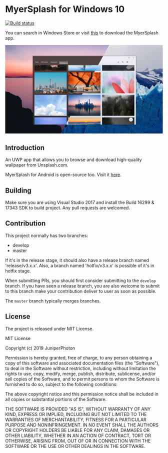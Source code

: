 # MyerSplash for Windows 10

[![Build status](https://build.appcenter.ms/v0.1/apps/ec18addc-08eb-4bfc-bac9-7f1007b7d0c6/branches/develop/badge)](https://appcenter.ms)

You can search in Windows Store or visit [this](https://www.microsoft.com/en-us/store/p/myersplash/9nblggh4vcsn) to download the MyerSplash app.

![](./Design/Hero/Hero2.png)

## Introduction
An UWP app that allows you to browse and download high-quality wallpaper from Unsplash.com.

MyerSplash for Android is open-source too. Visit it [here](https://github.com/JuniperPhoton/MyerSplashAndroid).

## Building
Make sure you are using Visual Studio 2017 and install the Build 16299 & 17343 SDK to build project. Any pull requests are welcomed.

## Contribution

This project normally has two branches: 

- develop
- master

If it's in the release stage, it should also have a release branch named 'release/v3.x.x'. Also, a branch named 'hotfix/v3.x.x' is possible of it's in hotfix stage.

When submitting PRs, you should first consider submitting to the `develop` branch. If you have seen a release branch, you are also welcome to submit to this branch make your contribution deliver to user as soon as possible.

The `master` branch typically merges branches.

## License 
The project is released under MIT License.

MIT License

Copyright (c) 2019 JuniperPhoton

Permission is hereby granted, free of charge, to any person obtaining a copy
of this software and associated documentation files (the "Software"), to deal
in the Software without restriction, including without limitation the rights
to use, copy, modify, merge, publish, distribute, sublicense, and/or sell
copies of the Software, and to permit persons to whom the Software is
furnished to do so, subject to the following conditions:

The above copyright notice and this permission notice shall be included in all
copies or substantial portions of the Software.

THE SOFTWARE IS PROVIDED "AS IS", WITHOUT WARRANTY OF ANY KIND, EXPRESS OR
IMPLIED, INCLUDING BUT NOT LIMITED TO THE WARRANTIES OF MERCHANTABILITY,
FITNESS FOR A PARTICULAR PURPOSE AND NONINFRINGEMENT. IN NO EVENT SHALL THE
AUTHORS OR COPYRIGHT HOLDERS BE LIABLE FOR ANY CLAIM, DAMAGES OR OTHER
LIABILITY, WHETHER IN AN ACTION OF CONTRACT, TORT OR OTHERWISE, ARISING FROM,
OUT OF OR IN CONNECTION WITH THE SOFTWARE OR THE USE OR OTHER DEALINGS IN THE
SOFTWARE.
